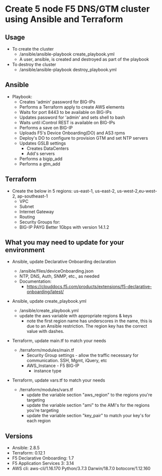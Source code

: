 # Create 5 node F5 DNS/GTM cluster using Ansible and Terraform

## Usage
 - To create the cluster
   - /ansible/ansible-playbook create_playbook.yml
   - A user, ansible, is created and destroyed as part of the playbook
 - To destroy the cluster
   - /ansible/ansible-playbook destroy_playbook.yml

## Ansible
 - Playbook:
   - Creates 'admin' password for BIG-IPs
   - Performs a Terraform apply to create AWS elements
   - Waits for port 8443 to be available on BIG-IPs
   - Updates password for 'admin' and sets shell to bash
   - Waits until iControl REST is available on BIG-IPs
   - Performs a save on BIG-IP
   - Uploads F5's Device Onboarding(DO) and AS3 rpms
   - Deploy's DO to configure to provision GTM and set NTP servers
   - Updates GSLB settings
      - Creates DataCenters
      - Add's servers
   - Performs a bigip_add
   - Performs a gtm_add


## Terraform
 - Create the below in 5 regions: us-east-1, us-east-2, us-west-2,eu-west-2, ap-southeast-1
   - VPC
   - Subnet
   - Internet Gateway
   - Routing
   - Security Groups for: 
   - BIG-IP PAYG Better 1Gbps with version 14.1.2

## What you may need to update for your environment
  - Ansible, update Declarative Onboarding declaration
    - /ansible/files/deviceOnboarding.json
    - NTP, DNS, Auth, SNMP, etc., as needed
    - Documentation:
      - https://clouddocs.f5.com/products/extensions/f5-declarative-onboarding/latest/
  - Ansible, update create_playbook.yml
    - /ansible/create_playbook.yml
    - update the aws variable with appropriate regions & keys
      - note the first region name has underscores in the name, this is due to an Ansible restriction.  The region key has the correct value with dashes.

  - Terraform, update main.tf to match your needs
    - /terraform/modules/main.tf
      - Security Group settings - allow the traffic necessary for communication. SSH, Mgmt, iQuery, etc
      - AWS_Instance - F5 BIG-IP
        - instance type
  - Terraform, update vars.tf to match your needs
    - /terraform/modules/vars.tf
      - update the variable section "aws_region" to the regions you're targeting
      - update the variable section "ami" to the AMI's for the regions you're targeting 
      - update the variable section "key_pair" to match your key's for each region

## Versions
  - Ansible: 2.8.5
  - Terraform: 0.12.1
  - F5 Declarative Onboarding: 1.7
  - F5 Application Services 3: 3.14
  - AWS cli: aws-cli/1.16.170 Python/3.7.3 Darwin/18.7.0 botocore/1.12.160